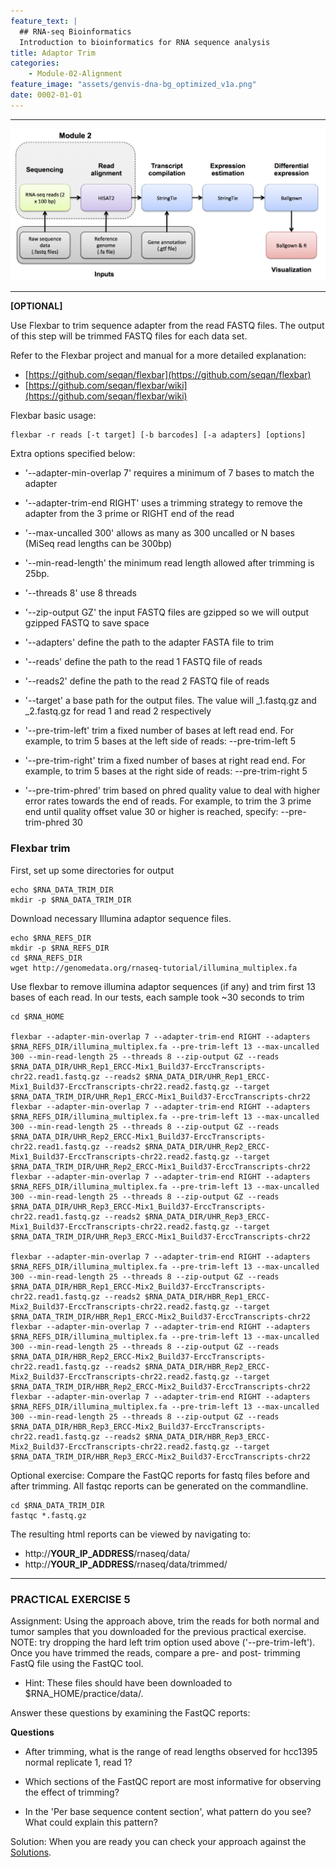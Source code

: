 ```yaml
---
feature_text: |
  ## RNA-seq Bioinformatics
  Introduction to bioinformatics for RNA sequence analysis
title: Adaptor Trim
categories:
    - Module-02-Alignment
feature_image: "assets/genvis-dna-bg_optimized_v1a.png"
date: 0002-01-01
---
```


***

![RNA-seq_Flowchart3](/assets/module_2/RNA-seq_Flowchart3.png)

***

**[OPTIONAL]**

Use Flexbar to trim sequence adapter from the read FASTQ files. The output of this step will be trimmed FASTQ files for each data set.

Refer to the Flexbar project and manual for a more detailed explanation:

* [https://github.com/seqan/flexbar](https://github.com/seqan/flexbar)
* [https://github.com/seqan/flexbar/wiki](https://github.com/seqan/flexbar/wiki)

Flexbar basic usage:

    flexbar -r reads [-t target] [-b barcodes] [-a adapters] [options]

Extra options specified below:

* '--adapter-min-overlap 7' requires a minimum of 7 bases to match the adapter

* '--adapter-trim-end RIGHT' uses a trimming strategy to remove the adapter from the 3 prime or RIGHT end of the read

* '--max-uncalled 300' allows as many as 300 uncalled or N bases (MiSeq read lengths can be 300bp)

* '--min-read-length' the minimum read length allowed after trimming is 25bp.

* '--threads 8' use 8 threads

* '--zip-output GZ' the input FASTQ files are gzipped so we will output gzipped FASTQ to save space

* '--adapters' define the path to the adapter FASTA file to trim

* '--reads' define the path to the read 1 FASTQ file of reads

* '--reads2' define the path to the read 2 FASTQ file of reads

* '--target' a base path for the output files. The value will _1.fastq.gz and _2.fastq.gz for read 1 and read 2 respectively

* '--pre-trim-left' trim a fixed number of bases at left read end. For example, to trim 5 bases at the left side of reads: --pre-trim-left 5

* '--pre-trim-right' trim a fixed number of bases at right read end. For example, to trim 5 bases at the right side of reads: --pre-trim-right 5

* '--pre-trim-phred' trim based on phred quality value to deal with higher error rates towards the end of reads. For example, to trim the 3 prime end until quality offset value 30 or higher is reached, specify: --pre-trim-phred 30

### Flexbar trim
First, set up some directories for output

    echo $RNA_DATA_TRIM_DIR
    mkdir -p $RNA_DATA_TRIM_DIR

Download necessary Illumina adaptor sequence files.

    echo $RNA_REFS_DIR
    mkdir -p $RNA_REFS_DIR
    cd $RNA_REFS_DIR
    wget http://genomedata.org/rnaseq-tutorial/illumina_multiplex.fa

Use flexbar to remove illumina adaptor sequences (if any) and trim first 13 bases of each read. In our tests, each sample took ~30 seconds to trim

    cd $RNA_HOME

    flexbar --adapter-min-overlap 7 --adapter-trim-end RIGHT --adapters $RNA_REFS_DIR/illumina_multiplex.fa --pre-trim-left 13 --max-uncalled 300 --min-read-length 25 --threads 8 --zip-output GZ --reads $RNA_DATA_DIR/UHR_Rep1_ERCC-Mix1_Build37-ErccTranscripts-chr22.read1.fastq.gz --reads2 $RNA_DATA_DIR/UHR_Rep1_ERCC-Mix1_Build37-ErccTranscripts-chr22.read2.fastq.gz --target $RNA_DATA_TRIM_DIR/UHR_Rep1_ERCC-Mix1_Build37-ErccTranscripts-chr22
    flexbar --adapter-min-overlap 7 --adapter-trim-end RIGHT --adapters $RNA_REFS_DIR/illumina_multiplex.fa --pre-trim-left 13 --max-uncalled 300 --min-read-length 25 --threads 8 --zip-output GZ --reads $RNA_DATA_DIR/UHR_Rep2_ERCC-Mix1_Build37-ErccTranscripts-chr22.read1.fastq.gz --reads2 $RNA_DATA_DIR/UHR_Rep2_ERCC-Mix1_Build37-ErccTranscripts-chr22.read2.fastq.gz --target $RNA_DATA_TRIM_DIR/UHR_Rep2_ERCC-Mix1_Build37-ErccTranscripts-chr22
    flexbar --adapter-min-overlap 7 --adapter-trim-end RIGHT --adapters $RNA_REFS_DIR/illumina_multiplex.fa --pre-trim-left 13 --max-uncalled 300 --min-read-length 25 --threads 8 --zip-output GZ --reads $RNA_DATA_DIR/UHR_Rep3_ERCC-Mix1_Build37-ErccTranscripts-chr22.read1.fastq.gz --reads2 $RNA_DATA_DIR/UHR_Rep3_ERCC-Mix1_Build37-ErccTranscripts-chr22.read2.fastq.gz --target $RNA_DATA_TRIM_DIR/UHR_Rep3_ERCC-Mix1_Build37-ErccTranscripts-chr22

    flexbar --adapter-min-overlap 7 --adapter-trim-end RIGHT --adapters $RNA_REFS_DIR/illumina_multiplex.fa --pre-trim-left 13 --max-uncalled 300 --min-read-length 25 --threads 8 --zip-output GZ --reads $RNA_DATA_DIR/HBR_Rep1_ERCC-Mix2_Build37-ErccTranscripts-chr22.read1.fastq.gz --reads2 $RNA_DATA_DIR/HBR_Rep1_ERCC-Mix2_Build37-ErccTranscripts-chr22.read2.fastq.gz --target $RNA_DATA_TRIM_DIR/HBR_Rep1_ERCC-Mix2_Build37-ErccTranscripts-chr22
    flexbar --adapter-min-overlap 7 --adapter-trim-end RIGHT --adapters $RNA_REFS_DIR/illumina_multiplex.fa --pre-trim-left 13 --max-uncalled 300 --min-read-length 25 --threads 8 --zip-output GZ --reads $RNA_DATA_DIR/HBR_Rep2_ERCC-Mix2_Build37-ErccTranscripts-chr22.read1.fastq.gz --reads2 $RNA_DATA_DIR/HBR_Rep2_ERCC-Mix2_Build37-ErccTranscripts-chr22.read2.fastq.gz --target $RNA_DATA_TRIM_DIR/HBR_Rep2_ERCC-Mix2_Build37-ErccTranscripts-chr22
    flexbar --adapter-min-overlap 7 --adapter-trim-end RIGHT --adapters $RNA_REFS_DIR/illumina_multiplex.fa --pre-trim-left 13 --max-uncalled 300 --min-read-length 25 --threads 8 --zip-output GZ --reads $RNA_DATA_DIR/HBR_Rep3_ERCC-Mix2_Build37-ErccTranscripts-chr22.read1.fastq.gz --reads2 $RNA_DATA_DIR/HBR_Rep3_ERCC-Mix2_Build37-ErccTranscripts-chr22.read2.fastq.gz --target $RNA_DATA_TRIM_DIR/HBR_Rep3_ERCC-Mix2_Build37-ErccTranscripts-chr22

Optional exercise: Compare the FastQC reports for fastq files before and after trimming. All fastqc reports can be generated on the commandline.

    cd $RNA_DATA_TRIM_DIR
    fastqc *.fastq.gz

The resulting html reports can be viewed by navigating to:

* http://**YOUR_IP_ADDRESS**/rnaseq/data/
* http://**YOUR_IP_ADDRESS**/rnaseq/data/trimmed/

***

### PRACTICAL EXERCISE 5
Assignment: Using the approach above, trim the reads for both normal and tumor samples that you downloaded for the previous practical exercise. NOTE: try dropping the hard left trim option used above ('--pre-trim-left'). Once you have trimmed the reads, compare a pre- and post- trimming FastQ file using the FastQC tool.

* Hint: These files should have been downloaded to $RNA_HOME/practice/data/.

Answer these questions by examining the FastQC reports:

**Questions**

* After trimming, what is the range of read lengths observed for hcc1395 normal replicate 1, read 1?

* Which sections of the FastQC report are most informative for observing the effect of trimming?

* In the 'Per base sequence content section', what pattern do you see? What could explain this pattern?

Solution: When you are ready you can check your approach against the [Solutions](http://rnabio.org/appendix/0007/04/01/Practical_Excercise_Solutions/#Practical%20Excercise%205).
